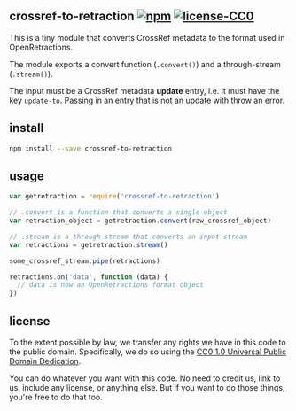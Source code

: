 ## crossref-to-retraction [![npm](https://img.shields.io/npm/v/crossref-to-retraction.svg?style=flat-square)](https://npmjs.com/package/crossref-to-retraction) [![license-CC0](https://img.shields.io/badge/license-CC0-ff69b4.svg?style=flat-square)](https://github.com/fathomlabs/crossref-to-retraction/blob/master/LICENSE)

This is a tiny module that converts CrossRef metadata to the format used in OpenRetractions.

The module exports a convert function (`.convert()`) and a through-stream (`.stream()`).

The input must be a CrossRef metadata **update** entry, i.e. it must have the key `update-to`. Passing in an entry that is not an update with throw an error.

## install

```bash
npm install --save crossref-to-retraction
```

## usage

```js
var getretraction = require('crossref-to-retraction')

// .convert is a function that converts a single object
var retraction_object = getretraction.convert(raw_crossref_object)

// .stream is a through stream that converts an input stream
var retractions = getretraction.stream()

some_crossref_stream.pipe(retractions)

retractions.on('data', function (data) {
  // data is now an OpenRetractions format object
})
```

## license

To the extent possible by law, we transfer any rights we have in this code to the public domain. Specifically, we do so using the [CC0 1.0 Universal Public Domain Dedication](https://creativecommons.org/publicdomain/zero/1.0/).

You can do whatever you want with this code. No need to credit us, link to us, include any license, or anything else. But if you want to do those things, you're free to do that too.
